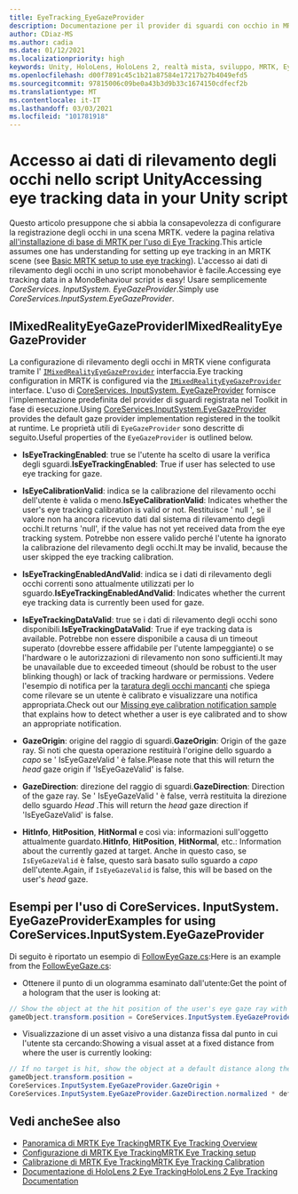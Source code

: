 ```yaml
---
title: EyeTracking_EyeGazeProvider
description: Documentazione per il provider di sguardi con occhio in MRTK
author: CDiaz-MS
ms.author: cadia
ms.date: 01/12/2021
ms.localizationpriority: high
keywords: Unity, HoloLens, HoloLens 2, realtà mista, sviluppo, MRTK, EyeTracking, EyeGaze,
ms.openlocfilehash: d00f7891c45c1b21a87584e17217b27b4049efd5
ms.sourcegitcommit: 97815006c09be0a43b3d9b33c1674150cdfecf2b
ms.translationtype: MT
ms.contentlocale: it-IT
ms.lasthandoff: 03/03/2021
ms.locfileid: "101781918"
---
```

# <a name="accessing-eye-tracking-data-in-your-unity-script"></a><span data-ttu-id="beddf-104">Accesso ai dati di rilevamento degli occhi nello script Unity</span><span class="sxs-lookup"><span data-stu-id="beddf-104">Accessing eye tracking data in your Unity script</span></span>

<span data-ttu-id="beddf-105">Questo articolo presuppone che si abbia la consapevolezza di configurare la registrazione degli occhi in una scena MRTK. vedere la pagina relativa [all'installazione di base di MRTK per l'uso di Eye Tracking](EyeTracking_BasicSetup.md).</span><span class="sxs-lookup"><span data-stu-id="beddf-105">This article assumes one has understanding for setting up eye tracking in an MRTK scene (see [Basic MRTK setup to use eye tracking](EyeTracking_BasicSetup.md)).</span></span>
<span data-ttu-id="beddf-106">L'accesso ai dati di rilevamento degli occhi in uno script monobehavior è facile.</span><span class="sxs-lookup"><span data-stu-id="beddf-106">Accessing eye tracking data in a MonoBehaviour script is easy!</span></span> <span data-ttu-id="beddf-107">Usare semplicemente *CoreServices. InputSystem. EyeGazeProvider*.</span><span class="sxs-lookup"><span data-stu-id="beddf-107">Simply use *CoreServices.InputSystem.EyeGazeProvider*.</span></span>

## <a name="imixedrealityeyegazeprovider"></a><span data-ttu-id="beddf-108">IMixedRealityEyeGazeProvider</span><span class="sxs-lookup"><span data-stu-id="beddf-108">IMixedRealityEyeGazeProvider</span></span>

<span data-ttu-id="beddf-109">La configurazione di rilevamento degli occhi in MRTK viene configurata tramite l' [`IMixedRealityEyeGazeProvider`](xref:Microsoft.MixedReality.Toolkit.Input.IMixedRealityEyeGazeProvider) interfaccia.</span><span class="sxs-lookup"><span data-stu-id="beddf-109">Eye tracking configuration in MRTK is configured via the [`IMixedRealityEyeGazeProvider`](xref:Microsoft.MixedReality.Toolkit.Input.IMixedRealityEyeGazeProvider) interface.</span></span> <span data-ttu-id="beddf-110">L'uso di [CoreServices. InputSystem. EyeGazeProvider](EyeTracking_EyeGazeProvider.md) fornisce l'implementazione predefinita del provider di sguardi registrata nel Toolkit in fase di esecuzione.</span><span class="sxs-lookup"><span data-stu-id="beddf-110">Using [CoreServices.InputSystem.EyeGazeProvider](EyeTracking_EyeGazeProvider.md) provides the default gaze provider implementation registered in the toolkit at runtime.</span></span>
<span data-ttu-id="beddf-111">Le proprietà utili di `EyeGazeProvider` sono descritte di seguito.</span><span class="sxs-lookup"><span data-stu-id="beddf-111">Useful properties of the `EyeGazeProvider` is outlined below.</span></span>

- <span data-ttu-id="beddf-112">**IsEyeTrackingEnabled**: true se l'utente ha scelto di usare la verifica degli sguardi.</span><span class="sxs-lookup"><span data-stu-id="beddf-112">**IsEyeTrackingEnabled**: True if user has selected to use eye tracking for gaze.</span></span>

- <span data-ttu-id="beddf-113">**IsEyeCalibrationValid**: indica se la calibrazione del rilevamento occhi dell'utente è valida o meno.</span><span class="sxs-lookup"><span data-stu-id="beddf-113">**IsEyeCalibrationValid**: Indicates whether the user's eye tracking calibration is valid or not.</span></span>
<span data-ttu-id="beddf-114">Restituisce ' null ', se il valore non ha ancora ricevuto dati dal sistema di rilevamento degli occhi.</span><span class="sxs-lookup"><span data-stu-id="beddf-114">It returns 'null', if the value has not yet received data from the eye tracking system.</span></span>
<span data-ttu-id="beddf-115">Potrebbe non essere valido perché l'utente ha ignorato la calibrazione del rilevamento degli occhi.</span><span class="sxs-lookup"><span data-stu-id="beddf-115">It may be invalid, because the user skipped the eye tracking calibration.</span></span>

- <span data-ttu-id="beddf-116">**IsEyeTrackingEnabledAndValid**: indica se i dati di rilevamento degli occhi correnti sono attualmente utilizzati per lo sguardo.</span><span class="sxs-lookup"><span data-stu-id="beddf-116">**IsEyeTrackingEnabledAndValid**: Indicates whether the current eye tracking data is currently been used for gaze.</span></span>

- <span data-ttu-id="beddf-117">**IsEyeTrackingDataValid**: true se i dati di rilevamento degli occhi sono disponibili.</span><span class="sxs-lookup"><span data-stu-id="beddf-117">**IsEyeTrackingDataValid**: True if eye tracking data is available.</span></span>
<span data-ttu-id="beddf-118">Potrebbe non essere disponibile a causa di un timeout superato (dovrebbe essere affidabile per l'utente lampeggiante) o se l'hardware o le autorizzazioni di rilevamento non sono sufficienti.</span><span class="sxs-lookup"><span data-stu-id="beddf-118">It may be unavailable due to exceeded timeout (should be robust to the user blinking though) or lack of tracking hardware or permissions.</span></span>
<span data-ttu-id="beddf-119">Vedere l'esempio di notifica per la [taratura degli occhi mancanti](EyeTracking_IsUserCalibrated.md) che spiega come rilevare se un utente è calibrato e visualizzare una notifica appropriata.</span><span class="sxs-lookup"><span data-stu-id="beddf-119">Check out our [Missing eye calibration notification sample](EyeTracking_IsUserCalibrated.md) that explains how to detect whether a user is eye calibrated and to show an appropriate notification.</span></span>

- <span data-ttu-id="beddf-120">**GazeOrigin**: origine del raggio di sguardi.</span><span class="sxs-lookup"><span data-stu-id="beddf-120">**GazeOrigin**: Origin of the gaze ray.</span></span>
<span data-ttu-id="beddf-121">Si noti che questa operazione restituirà l'origine dello sguardo a *capo* se ' IsEyeGazeValid ' è false.</span><span class="sxs-lookup"><span data-stu-id="beddf-121">Please note that this will return the *head* gaze origin if 'IsEyeGazeValid' is false.</span></span>

- <span data-ttu-id="beddf-122">**GazeDirection**: direzione del raggio di sguardi.</span><span class="sxs-lookup"><span data-stu-id="beddf-122">**GazeDirection**: Direction of the gaze ray.</span></span>
<span data-ttu-id="beddf-123">Se ' IsEyeGazeValid ' è false, verrà restituita la direzione dello sguardo *Head* .</span><span class="sxs-lookup"><span data-stu-id="beddf-123">This will return the *head* gaze direction if 'IsEyeGazeValid' is false.</span></span>

- <span data-ttu-id="beddf-124">**HitInfo**, **HitPosition**, **HitNormal** e così via: informazioni sull'oggetto attualmente guardato.</span><span class="sxs-lookup"><span data-stu-id="beddf-124">**HitInfo**, **HitPosition**, **HitNormal**, etc.: Information about the currently gazed at target.</span></span>
<span data-ttu-id="beddf-125">Anche in questo caso, se `IsEyeGazeValid` è false, questo sarà basato sullo sguardo a *capo* dell'utente.</span><span class="sxs-lookup"><span data-stu-id="beddf-125">Again, if `IsEyeGazeValid` is false, this will be based on the user's *head* gaze.</span></span>

## <a name="examples-for-using-coreservicesinputsystemeyegazeprovider"></a><span data-ttu-id="beddf-126">Esempi per l'uso di CoreServices. InputSystem. EyeGazeProvider</span><span class="sxs-lookup"><span data-stu-id="beddf-126">Examples for using CoreServices.InputSystem.EyeGazeProvider</span></span>

<span data-ttu-id="beddf-127">Di seguito è riportato un esempio di [FollowEyeGaze.cs](xref:Microsoft.MixedReality.Toolkit.Examples.Demos.EyeTracking.FollowEyeGaze):</span><span class="sxs-lookup"><span data-stu-id="beddf-127">Here is an example from the [FollowEyeGaze.cs](xref:Microsoft.MixedReality.Toolkit.Examples.Demos.EyeTracking.FollowEyeGaze):</span></span>

- <span data-ttu-id="beddf-128">Ottenere il punto di un ologramma esaminato dall'utente:</span><span class="sxs-lookup"><span data-stu-id="beddf-128">Get the point of a hologram that the user is looking at:</span></span>

```c#
// Show the object at the hit position of the user's eye gaze ray with the target.
gameObject.transform.position = CoreServices.InputSystem.EyeGazeProvider.HitPosition;
```

- <span data-ttu-id="beddf-129">Visualizzazione di un asset visivo a una distanza fissa dal punto in cui l'utente sta cercando:</span><span class="sxs-lookup"><span data-stu-id="beddf-129">Showing a visual asset at a fixed distance from where the user is currently looking:</span></span>

```c#
// If no target is hit, show the object at a default distance along the gaze ray.
gameObject.transform.position =
CoreServices.InputSystem.EyeGazeProvider.GazeOrigin +
CoreServices.InputSystem.EyeGazeProvider.GazeDirection.normalized * defaultDistanceInMeters;
```

## <a name="see-also"></a><span data-ttu-id="beddf-130">Vedi anche</span><span class="sxs-lookup"><span data-stu-id="beddf-130">See also</span></span>

- [<span data-ttu-id="beddf-131">Panoramica di MRTK Eye Tracking</span><span class="sxs-lookup"><span data-stu-id="beddf-131">MRTK Eye Tracking Overview</span></span>](EyeTracking_Main.md)
- [<span data-ttu-id="beddf-132">Configurazione di MRTK Eye Tracking</span><span class="sxs-lookup"><span data-stu-id="beddf-132">MRTK Eye Tracking setup</span></span>](EyeTracking_BasicSetup.md)
- [<span data-ttu-id="beddf-133">Calibrazione di MRTK Eye Tracking</span><span class="sxs-lookup"><span data-stu-id="beddf-133">MRTK Eye Tracking Calibration</span></span>](EyeTracking_IsUserCalibrated.md)
- [<span data-ttu-id="beddf-134">Documentazione di HoloLens 2 Eye Tracking</span><span class="sxs-lookup"><span data-stu-id="beddf-134">HoloLens 2 Eye Tracking Documentation</span></span>](https://docs.microsoft.com/windows/mixed-reality/eye-tracking)
